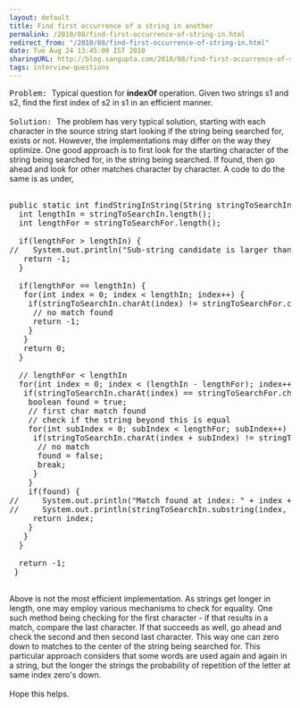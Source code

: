 ```yaml
---
layout: default
title: Find first occurrence of a string in another
permalink: /2010/08/find-first-occurrence-of-string-in.html
redirect_from: "/2010/08/find-first-occurrence-of-string-in.html"
date: Tue Aug 24 13:45:00 IST 2010
sharingURL: http://blog.sangupta.com/2010/08/find-first-occurrence-of-string-in.html
tags: interview-questions
---
```

<tt>Problem: </tt>Typical question for 
<b>indexOf</b> operation. Given two strings s1 and s2, find the first index of s2 in s1 in an efficient manner.
<br>
<br>
<tt>Solution: </tt>The problem has very typical solution, starting with each character in the source string start looking if the string being searched for, exists or not. However, the implementations may differ on the way they optimize. One good approach is to first look for the starting character of the string being searched for, in the string being searched. If found, then go ahead and look for other matches character by character. A code to do the same is as under,
<br>
<br>
<pre class="brush: java">public static int findStringInString(String stringToSearchIn, String stringToSearchFor) {<br>  int lengthIn = stringToSearchIn.length();<br>  int lengthFor = stringToSearchFor.length();<br>  <br>  if(lengthFor &gt; lengthIn) {<br>//   System.out.println("Sub-string candidate is larger than original string");<br>   return -1;<br>  }<br>  <br>  if(lengthFor == lengthIn) {<br>   for(int index = 0; index &lt; lengthIn; index++) {<br>    if(stringToSearchIn.charAt(index) != stringToSearchFor.charAt(index)) {<br>     // no match found<br>     return -1;<br>    }<br>   }<br>   return 0;<br>  }<br>  <br>  // lengthFor &lt; lengthIn<br>  for(int index = 0; index &lt; (lengthIn - lengthFor); index++) {<br>   if(stringToSearchIn.charAt(index) == stringToSearchFor.charAt(0)) {<br>    boolean found = true;<br>    // first char match found<br>    // check if the string beyond this is equal<br>    for(int subIndex = 0; subIndex &lt; lengthFor; subIndex++) {<br>     if(stringToSearchIn.charAt(index + subIndex) != stringToSearchFor.charAt(subIndex)) {<br>      // no match<br>      found = false;<br>      break;<br>     }<br>    }<br>    if(found) {<br>//     System.out.println("Match found at index: " + index + " in original string.");<br>//     System.out.println(stringToSearchIn.substring(index, index + lengthFor));<br>     return index;<br>    }<br>   }<br>  }<br>  <br>  return -1;<br> }<br></pre>
<br>Above is not the most efficient implementation. As strings get longer in length, one may employ various mechanisms to check for equality. One such method being checking for the first character - if that results in a match, compare the last character. If that succeeds as well, go ahead and check the second and then second last character. This way one can zero down to matches to the center of the string being searched for. This particular approach considers that some words are used again and again in a string, but the longer the strings the probability of repetition of the letter at same index zero's down.
<br>
<br>Hope this helps.
